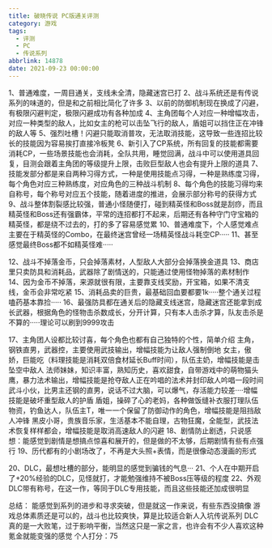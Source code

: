 ```yaml
---
title: 破晓传说 PC版通关评测
category: 游戏
tags:
  - 评测
  - PC
  - 传说系列
abbrlink: 14878
date: 2021-09-23 00:00:00
---
```


1、普通难度，一周目通关，支线未全清，隐藏迷宫已打
2、战斗系统还是有传说系列的味道的，但是和之前相比简化了许多
3、以前的防御机制现在换成了闪避，有极限闪避判定，极限闪避成功有各种加成
4、主角团每个人对应一种增幅攻击，对应一种类型的敌人，比如女主的枪可以击坠飞行的敌人，盾姐可以挡住正在冲锋的敌人等
5、强烈吐槽！闪避只能取消普攻，无法取消技能，这导致一些连招比较长的技能因为容易挨打直接冷板凳
6、新引入了CP系统，所有回复的技能都需要消耗CP，一些场景技能也会消耗，全队共用，睡觉回满，战斗中可以使用道具回复，目测会跟着主角团的等级提升上限，击败巨型敌人也会有提升上限的道具
7、技能发部分都是来自两种习得方式，一种是使用技能点习得，一种是熟练度习得，每个角色对应三种熟练度，对应角色的三种战斗机制
8、每个角色的技能习得均来自称号，每个称号对应五个技能，随着进度的推进，会展示部分称号的获得方式
9、战斗整体割裂感比较强，普通小怪随便打，碰到精英怪和Boss就是刮痧，而且精英怪和Boss还有强霸体，平常的连招都打不起来，后期还有各种守门守宝箱的精英怪，都是绕不过去的，打的多了容易感觉累
10、普通难度下，个人感觉难点主要在于精英怪的Combo，在最终迷宫曾经一场精英怪战斗耗空CP·····
11、甚至感觉最终Boss都不如精英怪难·····

12、战斗不掉落金币，只会掉落素材，人型敌人大部分会掉落换金道具
13、商店里只卖防具和消耗品，武器除了剧情送的，只能通过使用怪物掉落的素材制作
14、因为金币不掉落，来源就很有限，主要靠支线奖励，开宝箱，如果不清支线，金币会非常吃紧
15、消耗品卖的巨贵，最基础回血要都要1k·····整个通关过程嗑药基本靠捡·····
16、最强防具都在通关后的隐藏支线迷宫，隐藏迷宫还能拿到成长武器，根据角色的怪物击杀数成长，分开计算，只有本人击杀才算，队友击杀是不算的·····理论可以刷到9999攻击

17、主角团人设都比较讨喜，每个角色也都有自己独特的个性，简单介绍
	主角，钢铁直男，武器控，主要使用武技输出，增幅技能为让敌人强制倒地
	女主，傲娇，巨能吃（料理技能是消耗双倍食材延长Buff时间），队伍主奶，增幅技能是击坠空中敌人
	法师妹妹，知识丰富，熟知历史，喜欢甜食，自带游戏中的萌物猫头鹰，暴力法术输出，增幅技能是抢夺敌人正在吟唱的法术并封印敌人吟唱一段时间
	武斗小伙，比男主还钢的直男，说话不过大脑，可以爆气，存活能力较差····增幅技能是破坏重型敌人的护盾
	盾姐，操碎了心的老妈，各种做饭缝补衣服打理队伍物资，钓鱼达人，队伍主T，唯一一个保留了防御动作的角色，增幅技能是阻挡敌人冲锋
	黑皮小哥，贵族音乐家，生活基本不能自理，古物狂魔，全能型，武技法术恢复样样都会，增幅技能是取消高速敌人的闪避
18、剧情防止剧透，只说感想：能感觉到剧情是想搞点惊喜和展开的，但是做的不太够，后期剧情有些有点强行
19、历代都有的小剧场改了，不再是大头照+表情，而是很像动态漫画的形式

20、DLC，最想吐槽的部分，能明显的感觉到骗钱的气息···
21、个人在中期开启了+20%经验的DLC，见怪就打，才能勉强维持不被Boss压等级的程度
22、外观DLC带有称号，在这一作，等同于DLC专用技能，而且这些技能还加成很明显

总结：
能感觉到系列的进步和寻求突破，但是就这一作来说，有些东西没搞像
游戏总体素质还是可以的，战斗也比较爽快，算是比较适合新人入坑传说系列
DLC真的是一大败笔，过于影响平衡，当然这只是一家之言，也许会有不少人喜欢这种氪金就能变强的感觉
个人打分：75
